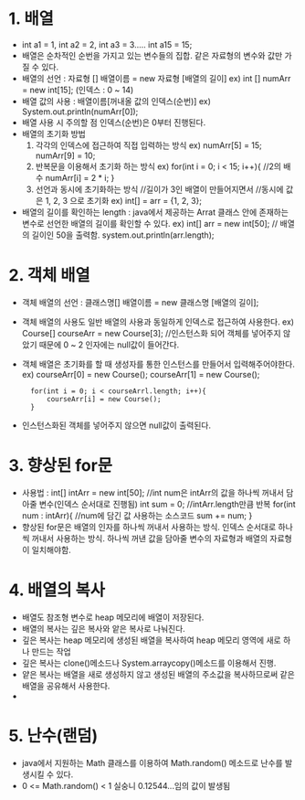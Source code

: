 # 1. 배열
- int a1 = 1, int a2 = 2, int a3 = 3..... int a15 = 15;
- 배열은 순차적인 순번을 가지고 있는 변수들의 집합. 같은 자료형의 변수와 값만 가질 수 있다.
- 배열의 선언 : 자료형 [] 배열이름 = new 자료형 [배열의 길이]
    ex) int [] numArr = new int[15]; (인덱스 : 0 ~ 14)
- 배열 값의 사용 : 배열이름[꺼내올 값의 인덱스(순번)]
    ex) System.out.println(numArr[0]);
- 배열 사용 시 주의할 점 인덱스(순번)은 0부터 진행된다.
- 배열의 초기화 방법 
    1) 각각의 인덱스에 접근하여 직접 입력하는 방식
      ex) numArr[5] = 15;
          numArr[9] = 10;
    2) 반복문을 이용해서 초기화 하는 방식
      ex) for(int i = 0; i < 15; i++){
            //2의 배수
            numArr[i] = 2 * i;
      }
    3) 선언과 동시에 초기화하는 방식
        //길이가 3인 배열이 만들어지면서
        //동시에 값은 1, 2, 3 으로 초기화
      ex) int[] = arr = {1, 2, 3};
- 배열의 길이를 확인하는 length : java에서 제공하는 Arrat 클래스 안에 존재하는 변수로 선언한 배열의 길이를 확인할 수 있다.
      ex) int[] arr = new int[50];
        // 배열의 길이인 50을 출력함.
        system.out.println(arr.length);

# 2. 객체 배열
- 객체 배열의 선언 : 클래스명[] 배열이름 = new 클래스명 [배열의 길이];
- 객체 배열의 사용도 일반 배열의 사용과 동일하게 인덱스로 접근하여 사용한다.
    ex) Course[] courseArr = new Course[3];
    //인스턴스화 되어 객체를 넣어주지 않았기 때문에 0 ~ 2 인자에는 null값이 들어간다.
- 객체 배열은 초기화를 할 때 생성자를 통한 인스턴스를 만들어서 입력해주어야한다.
    ex) courseArr[0] = new Course();
        courseArr[1] = new Course();

        for(int i = 0; i < courseArrl.length; i++){
            courseArr[i] = new Course();
        }
- 인스턴스화된 객체를 넣어주지 않으면 null값이 출력된다.

# 3. 향상된 for문
- 사용법 : int[] intArr = new int[50];
            //int num은 intArr의 값을 하나씩 꺼내서 담아줄 변수(인덱스 순서대로 진행됨)
            int sum = 0;
            //intArr.length만큼 반복 
           for(int num : intArr){
            //num에 담긴 값 사용하는 소스코드
            sum += num;
            }
- 향상된 for문은 배열의 인자를 하나씩 꺼내서 사용하는 방식. 인덱스 순서대로 하나씩 꺼내서 사용하는 방식. 하나씩 꺼낸 값을 담아줄 변수의 자료형과 배열의 자료형이 일치해야함.

# 4. 배열의 복사
- 배열도 참조형 변수로 heap 메모리에 배열이 저장된다.
- 배열의 복사는 깊은 복사와 앝은 복사로 나눠진다.
- 깊은 복사는 heap 메모리에 생성된  배열을 복사하여 heap 메모리 영역에 새로 하나 만드는 작업
- 깊은 복사는 clone()메소드나 System.arraycopy()메소드를 이용해서 진행.
- 얕은 복사는 배열을 새로 생성하지 않고 생성된 배열의 주소값을 복사하므로써 같은 배열을 공유해서 사용한다.
-

# 5. 난수(랜덤)
- java에서 지원하는 Math 클래스를 이용하여 Math.random() 메소드로 난수를 발생시킬 수 있다.
- 0 <= Math.random() < 1
    실숭니 0.12544...임의 값이 발생됨